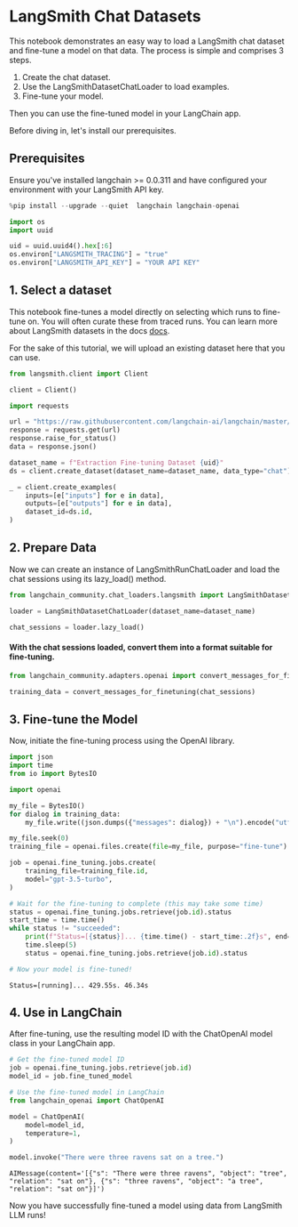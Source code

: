 # LangSmith Chat Datasets

This notebook demonstrates an easy way to load a LangSmith chat dataset and fine-tune a model on that data.
The process is simple and comprises 3 steps.

1. Create the chat dataset.
2. Use the LangSmithDatasetChatLoader to load examples.
3. Fine-tune your model.

Then you can use the fine-tuned model in your LangChain app.

Before diving in, let's install our prerequisites.

## Prerequisites

Ensure you've installed langchain >= 0.0.311 and have configured your environment with your LangSmith API key.


```python
%pip install --upgrade --quiet  langchain langchain-openai
```


```python
import os
import uuid

uid = uuid.uuid4().hex[:6]
os.environ["LANGSMITH_TRACING"] = "true"
os.environ["LANGSMITH_API_KEY"] = "YOUR API KEY"
```

## 1. Select a dataset

This notebook fine-tunes a model directly on selecting which runs to fine-tune on. You will often curate these from traced runs. You can learn more about LangSmith datasets in the docs [docs](https://docs.smith.langchain.com/evaluation/concepts#datasets).

For the sake of this tutorial, we will upload an existing dataset here that you can use.


```python
from langsmith.client import Client

client = Client()
```


```python
import requests

url = "https://raw.githubusercontent.com/langchain-ai/langchain/master/docs/docs/integrations/chat_loaders/example_data/langsmith_chat_dataset.json"
response = requests.get(url)
response.raise_for_status()
data = response.json()
```


```python
dataset_name = f"Extraction Fine-tuning Dataset {uid}"
ds = client.create_dataset(dataset_name=dataset_name, data_type="chat")
```


```python
_ = client.create_examples(
    inputs=[e["inputs"] for e in data],
    outputs=[e["outputs"] for e in data],
    dataset_id=ds.id,
)
```

## 2. Prepare Data
Now we can create an instance of LangSmithRunChatLoader and load the chat sessions using its lazy_load() method.


```python
from langchain_community.chat_loaders.langsmith import LangSmithDatasetChatLoader

loader = LangSmithDatasetChatLoader(dataset_name=dataset_name)

chat_sessions = loader.lazy_load()
```

#### With the chat sessions loaded, convert them into a format suitable for fine-tuning.


```python
from langchain_community.adapters.openai import convert_messages_for_finetuning

training_data = convert_messages_for_finetuning(chat_sessions)
```

## 3. Fine-tune the Model
Now, initiate the fine-tuning process using the OpenAI library.


```python
import json
import time
from io import BytesIO

import openai

my_file = BytesIO()
for dialog in training_data:
    my_file.write((json.dumps({"messages": dialog}) + "\n").encode("utf-8"))

my_file.seek(0)
training_file = openai.files.create(file=my_file, purpose="fine-tune")

job = openai.fine_tuning.jobs.create(
    training_file=training_file.id,
    model="gpt-3.5-turbo",
)

# Wait for the fine-tuning to complete (this may take some time)
status = openai.fine_tuning.jobs.retrieve(job.id).status
start_time = time.time()
while status != "succeeded":
    print(f"Status=[{status}]... {time.time() - start_time:.2f}s", end="\r", flush=True)
    time.sleep(5)
    status = openai.fine_tuning.jobs.retrieve(job.id).status

# Now your model is fine-tuned!
```
```output
Status=[running]... 429.55s. 46.34s
```
## 4. Use in LangChain

After fine-tuning, use the resulting model ID with the ChatOpenAI model class in your LangChain app.


```python
# Get the fine-tuned model ID
job = openai.fine_tuning.jobs.retrieve(job.id)
model_id = job.fine_tuned_model

# Use the fine-tuned model in LangChain
from langchain_openai import ChatOpenAI

model = ChatOpenAI(
    model=model_id,
    temperature=1,
)
```


```python
model.invoke("There were three ravens sat on a tree.")
```



```output
AIMessage(content='[{"s": "There were three ravens", "object": "tree", "relation": "sat on"}, {"s": "three ravens", "object": "a tree", "relation": "sat on"}]')
```


Now you have successfully fine-tuned a model using data from LangSmith LLM runs!
